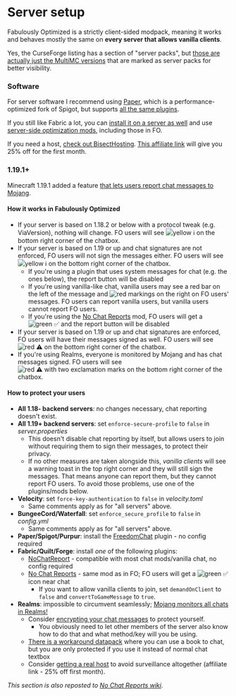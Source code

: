 # Server setup

Fabulously Optimized is a strictly client-sided modpack, meaning it works and behaves mostly the same on **every server that allows vanilla clients**. 

Yes, the CurseForge listing has a section of "server packs", but [those are actually just the MultiMC versions](install-instructions.md#multimc) that are marked as server packs for better visibility.

### Software

For server software I recommend using [Paper](https://papermc.io), which is a performance-optimized fork of Spigot, but supports [all the same plugins](https://www.spigotmc.org/resources/categories/spigot.4/). 

If you still like Fabric a lot, you can [install it on a server as well](https://fabricmc.net/use/?page=server) and use [server-side optimization mods](https://modrinth.com/mods?f=categories%3A%27optimization%27&g=categories%3A%27fabric%27&e=server), including those in FO.

If you need a host, [check out BisectHosting](https://www.bisecthosting.com/clients/aff.php?aff=2604). [This affiliate link](https://www.bisecthosting.com/clients/aff.php?aff=2604) will give you 25% off for the first month.

### 1.19.1+

Minecraft 1.19.1 added a feature [that lets users report chat messages to Mojang](chat-reporting-faq.md). 

#### How it works in Fabulously Optimized

* If your server is based on 1.18.2 or below with a protocol tweak (e.g. ViaVersion), nothing will change. FO users will see ![yellow ℹ️](https://i.ibb.co/YXQdJRr/yellow.png) on the bottom right corner of the chatbox.
* If your server is based on 1.19 or up and chat signatures are not enforced, FO users will not sign the messages either. FO users will see ![yellow ℹ️](https://i.ibb.co/YXQdJRr/yellow.png) on the bottom right corner of the chatbox.
  * If you're using a plugin that uses system messages for chat (e.g. the ones below), the report button will be disabled
  * If you're using vanilla-like chat, vanilla users may see a red bar on the left of the message and ![red markings](https://i.ibb.co/ftRMqHL/exclamation.png) on the right on FO users' messages. FO users can report vanilla users, but vanilla users cannot report FO users.
  * If you're using the [No Chat Reports](https://www.curseforge.com/minecraft/mc-mods/no-chat-reports) mod, FO users will get a ![green ✅](https://i.ibb.co/LPXNKRM/green.png) and the report button will be disabled
* If your server is based on 1.19 or up and chat signatures are enforced, FO users will have their messages signed as well. FO users will see ![red ⚠️](https://i.ibb.co/tzd8CvB/red.png) on the bottom right corner of the chatbox.
* If you're using Realms, everyone is monitored by Mojang and has chat messages signed. FO users will see ![red ⚠️ with two exclamation marks](https://i.ibb.co/WcVggrL/chat-status-icons-extended.png) on the bottom right corner of the chatbox.

#### How to protect your users

- **All 1.18- backend servers**: no changes necessary, chat reporting doesn't exist.
- **All 1.19+ backend servers**: set `enforce-secure-profile` to `false` in _server.properties_
  - This doesn't disable chat reporting by itself, but allows users to join without requiring them to sign their messages, to protect their privacy.
  - If no other measures are taken alongside this, _vanilla clients_ will see a warning toast in the top right corner and they will still sign the messages. That means anyone can report them, but they cannot report FO users. To avoid those problems, use one of the plugins/mods below.
- **Velocity**: set `force-key-authentication` to `false` in _velocity.toml_
  - Same comments apply as for "all servers" above.
- **BungeeCord/Waterfall**: set `enforce_secure_profile` to `false` in _config.yml_
  - Same comments apply as for "all servers" above.
- **Paper/Spigot/Purpur**: install the [FreedomChat](https://modrinth.com/mod/freedomchat) plugin - no config required
- **Fabric/Quilt/Forge**: install _one_ of the following plugins:
  - [NoChatReport](https://modrinth.com/mod/no-chat-report) - compatible with most chat mods/vanilla chat, no config required 
  - [No Chat Reports](https://www.curseforge.com/minecraft/mc-mods/no-chat-reports) - same mod as in FO; FO users will get a ![green ✅](https://i.ibb.co/LPXNKRM/green.png) icon near chat
    - If you want to allow vanilla clients to join, set `demandOnClient` to `false` and `convertToGameMessage` to `true`. 
- **Realms**: impossible to circumvent seamlessly; [Mojang monitors all chats in Realms!](https://help.minecraft.net/hc/en-us/articles/8047895358605-Our-Commitment-to-Player-Safety#h_01G95X76WR1PM97XBXDE7G25KE)
  - Consider [encrypting your chat messages](chat-reporting-faq.md#can-i-encrypt-my-chat-messages) to protect yourself. 
    - You obviously need to let other members of the server also know how to do that and what method/key will you be using. 
  - [There is a workaround datapack](https://www.planetminecraft.com/data-pack/no-more-chat-reports-datapack/) where you can use a book to chat, but you are only protected if you use it instead of normal chat textbox
  - Consider [getting a real host](https://www.bisecthosting.com/clients/aff.php?aff=2604) to avoid surveillance altogether (affiliate link - 25% off first month).

_This section is also reposted to [No Chat Reports wiki](https://github.com/Aizistral-Studios/No-Chat-Reports/wiki/Protecting-server-players)._

